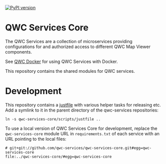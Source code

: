 [![PyPI version](https://img.shields.io/pypi/v/qwc-services-core)](https://pypi.org/project/qwc-services-core)


QWC Services Core
=================

The QWC Services are a collection of microservices providing configurations for and authorized access to different QWC Map Viewer components.

See [QWC Docker](https://github.com/qwc-services/qwc-docker/) for using QWC Services with Docker.

This repository contains the shared modules for QWC services.


Development
===========

This repository contains a [justfile](https://just.systems/man/en/) with various helper tasks for releasing etc.
Add a symlink to it in the parent directory of the qwc-services repositories:

    ln -s qwc-services-core/scripts/justfile ..

To use a local version of QWC Services Core for development, replace the
`qwc-services-core` module URL in `requirements.txt` of each service with an URL
pointing to the local files:

    # git+git://github.com/qwc-services/qwc-services-core.git#egg=qwc-services-core
    file:../qwc-services-core/#egg=qwc-services-core
